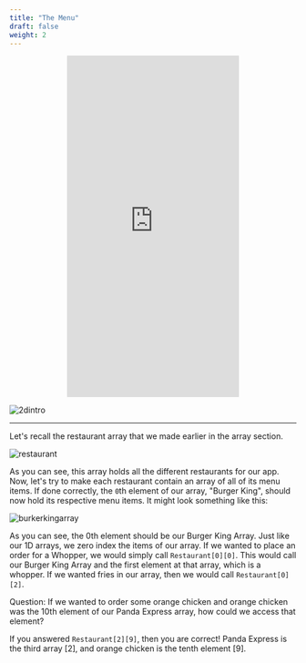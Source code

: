 ```yaml
---
title: "The Menu"
draft: false
weight: 2
---
```


<p style="text-align: center;"><iframe width="60%" height="600px" src="https://youtube.com/embed/LelFnKtml8Q" frameborder="0" allow="accelerometer; autoplay; clipboard-write; encrypted-media; gyroscope; picture-in-picture" allowfullscreen></iframe></p>

![2dintro](../../img/2dintro.png)
<link rel="stylesheet" href="../../style.css">
<hr>

Let's recall the restaurant array that we made earlier in the array section. 

![restaurant](../../img/restaurant.png)

As you can see, this array holds all the different restaurants for our app. Now, let's try to make each restaurant contain an array of all of its menu items. If done correctly, the `0`th element of our array, "Burger King", should now hold its respective menu items. It might look something like this:

![burkerkingarray](../../img/burgerkingarray.png)

As you can see, the 0th element should be our Burger King Array. Just like our 1D arrays, we zero index the items of our array. If we wanted to place an order for a Whopper, we would simply call `Restaurant[0][0]`. This would call our Burger King Array and the first element at that array, which is a whopper. If we wanted fries in our array, then we would call `Restaurant[0][2]`. 

Question: If we wanted to order some orange chicken and orange chicken was the 10th element of our Panda Express array, how could we access that element?

If you answered `Restaurant[2][9]`, then you are correct! Panda Express is the third array [2], and orange chicken is the tenth element [9].